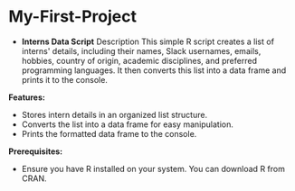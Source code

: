 # My-First-Project
- **Interns Data Script**
Description
This simple R script creates a list of interns' details, including their names, Slack usernames, emails, hobbies, country of origin, academic disciplines, and preferred programming languages. It then converts this list into a data frame and prints it to the console.

**Features:**
- Stores intern details in an organized list structure.
- Converts the list into a data frame for easy manipulation.
- Prints the formatted data frame to the console.
  
**Prerequisites:**
- Ensure you have R installed on your system. You can download R from CRAN.
